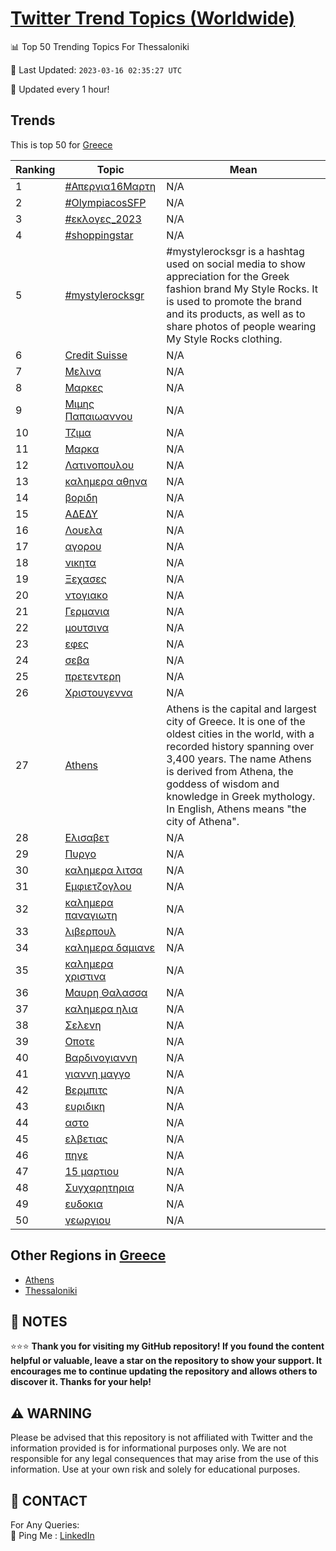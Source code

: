 [Twitter Trend Topics (Worldwide)](https://github.com/ErcinDedeoglu/Twitter-Trend-Topics)
==========


📊 Top 50 Trending Topics For Thessaloniki

📆 Last Updated: `2023-03-16 02:35:27 UTC`

🔧 Updated every 1 hour!


## Trends

This is top 50 for [Greece](</Greece>)

| Ranking | Topic | Mean |
| ------- | ------------ | ------------ |
| 1 | [#Απεργια16Μαρτη](http://twitter.com/search?q=%23%ce%91%cf%80%ce%b5%cf%81%ce%b3%ce%b9%ce%b116%ce%9c%ce%b1%cf%81%cf%84%ce%b7) | N/A |
| 2 | [#OlympiacosSFP](http://twitter.com/search?q=%23OlympiacosSFP) | N/A |
| 3 | [#εκλογες_2023](http://twitter.com/search?q=%23%ce%b5%ce%ba%ce%bb%ce%bf%ce%b3%ce%b5%cf%82_2023) | N/A |
| 4 | [#shoppingstar](http://twitter.com/search?q=%23shoppingstar) | N/A |
| 5 | [#mystylerocksgr](http://twitter.com/search?q=%23mystylerocksgr) | #mystylerocksgr is a hashtag used on social media to show appreciation for the Greek fashion brand My Style Rocks. It is used to promote the brand and its products, as well as to share photos of people wearing My Style Rocks clothing. |
| 6 | [Credit Suisse](http://twitter.com/search?q=Credit+Suisse) | N/A |
| 7 | [Μελινα](http://twitter.com/search?q=%ce%9c%ce%b5%ce%bb%ce%b9%ce%bd%ce%b1) | N/A |
| 8 | [Μαρκες](http://twitter.com/search?q=%ce%9c%ce%b1%cf%81%ce%ba%ce%b5%cf%82) | N/A |
| 9 | [Μιμης Παπαιωαννου](http://twitter.com/search?q=%ce%9c%ce%b9%ce%bc%ce%b7%cf%82+%ce%a0%ce%b1%cf%80%ce%b1%ce%b9%cf%89%ce%b1%ce%bd%ce%bd%ce%bf%cf%85) | N/A |
| 10 | [Τζιμα](http://twitter.com/search?q=%ce%a4%ce%b6%ce%b9%ce%bc%ce%b1) | N/A |
| 11 | [Μαρκα](http://twitter.com/search?q=%ce%9c%ce%b1%cf%81%ce%ba%ce%b1) | N/A |
| 12 | [Λατινοπουλου](http://twitter.com/search?q=%ce%9b%ce%b1%cf%84%ce%b9%ce%bd%ce%bf%cf%80%ce%bf%cf%85%ce%bb%ce%bf%cf%85) | N/A |
| 13 | [καλημερα αθηνα](http://twitter.com/search?q=%ce%ba%ce%b1%ce%bb%ce%b7%ce%bc%ce%b5%cf%81%ce%b1+%ce%b1%ce%b8%ce%b7%ce%bd%ce%b1) | N/A |
| 14 | [βοριδη](http://twitter.com/search?q=%ce%b2%ce%bf%cf%81%ce%b9%ce%b4%ce%b7) | N/A |
| 15 | [ΑΔΕΔΥ](http://twitter.com/search?q=%ce%91%ce%94%ce%95%ce%94%ce%a5) | N/A |
| 16 | [Λουελα](http://twitter.com/search?q=%ce%9b%ce%bf%cf%85%ce%b5%ce%bb%ce%b1) | N/A |
| 17 | [αγορου](http://twitter.com/search?q=%ce%b1%ce%b3%ce%bf%cf%81%ce%bf%cf%85) | N/A |
| 18 | [νικητα](http://twitter.com/search?q=%ce%bd%ce%b9%ce%ba%ce%b7%cf%84%ce%b1) | N/A |
| 19 | [Ξεχασες](http://twitter.com/search?q=%ce%9e%ce%b5%cf%87%ce%b1%cf%83%ce%b5%cf%82) | N/A |
| 20 | [ντογιακο](http://twitter.com/search?q=%ce%bd%cf%84%ce%bf%ce%b3%ce%b9%ce%b1%ce%ba%ce%bf) | N/A |
| 21 | [Γερμανια](http://twitter.com/search?q=%ce%93%ce%b5%cf%81%ce%bc%ce%b1%ce%bd%ce%b9%ce%b1) | N/A |
| 22 | [μουτσινα](http://twitter.com/search?q=%ce%bc%ce%bf%cf%85%cf%84%cf%83%ce%b9%ce%bd%ce%b1) | N/A |
| 23 | [εφες](http://twitter.com/search?q=%ce%b5%cf%86%ce%b5%cf%82) | N/A |
| 24 | [σεβα](http://twitter.com/search?q=%cf%83%ce%b5%ce%b2%ce%b1) | N/A |
| 25 | [πρετεντερη](http://twitter.com/search?q=%cf%80%cf%81%ce%b5%cf%84%ce%b5%ce%bd%cf%84%ce%b5%cf%81%ce%b7) | N/A |
| 26 | [Χριστουγεννα](http://twitter.com/search?q=%ce%a7%cf%81%ce%b9%cf%83%cf%84%ce%bf%cf%85%ce%b3%ce%b5%ce%bd%ce%bd%ce%b1) | N/A |
| 27 | [Athens](http://twitter.com/search?q=Athens) | Athens is the capital and largest city of Greece. It is one of the oldest cities in the world, with a recorded history spanning over 3,400 years. The name Athens is derived from Athena, the goddess of wisdom and knowledge in Greek mythology. In English, Athens means "the city of Athena". |
| 28 | [Ελισαβετ](http://twitter.com/search?q=%ce%95%ce%bb%ce%b9%cf%83%ce%b1%ce%b2%ce%b5%cf%84) | N/A |
| 29 | [Πυργο](http://twitter.com/search?q=%ce%a0%cf%85%cf%81%ce%b3%ce%bf) | N/A |
| 30 | [καλημερα λιτσα](http://twitter.com/search?q=%ce%ba%ce%b1%ce%bb%ce%b7%ce%bc%ce%b5%cf%81%ce%b1+%ce%bb%ce%b9%cf%84%cf%83%ce%b1) | N/A |
| 31 | [Εμφιετζογλου](http://twitter.com/search?q=%ce%95%ce%bc%cf%86%ce%b9%ce%b5%cf%84%ce%b6%ce%bf%ce%b3%ce%bb%ce%bf%cf%85) | N/A |
| 32 | [καλημερα παναγιωτη](http://twitter.com/search?q=%ce%ba%ce%b1%ce%bb%ce%b7%ce%bc%ce%b5%cf%81%ce%b1+%cf%80%ce%b1%ce%bd%ce%b1%ce%b3%ce%b9%cf%89%cf%84%ce%b7) | N/A |
| 33 | [λιβερπουλ](http://twitter.com/search?q=%ce%bb%ce%b9%ce%b2%ce%b5%cf%81%cf%80%ce%bf%cf%85%ce%bb) | N/A |
| 34 | [καλημερα δαμιανε](http://twitter.com/search?q=%ce%ba%ce%b1%ce%bb%ce%b7%ce%bc%ce%b5%cf%81%ce%b1+%ce%b4%ce%b1%ce%bc%ce%b9%ce%b1%ce%bd%ce%b5) | N/A |
| 35 | [καλημερα χριστινα](http://twitter.com/search?q=%ce%ba%ce%b1%ce%bb%ce%b7%ce%bc%ce%b5%cf%81%ce%b1+%cf%87%cf%81%ce%b9%cf%83%cf%84%ce%b9%ce%bd%ce%b1) | N/A |
| 36 | [Μαυρη Θαλασσα](http://twitter.com/search?q=%ce%9c%ce%b1%cf%85%cf%81%ce%b7+%ce%98%ce%b1%ce%bb%ce%b1%cf%83%cf%83%ce%b1) | N/A |
| 37 | [καλημερα ηλια](http://twitter.com/search?q=%ce%ba%ce%b1%ce%bb%ce%b7%ce%bc%ce%b5%cf%81%ce%b1+%ce%b7%ce%bb%ce%b9%ce%b1) | N/A |
| 38 | [Σελενη](http://twitter.com/search?q=%ce%a3%ce%b5%ce%bb%ce%b5%ce%bd%ce%b7) | N/A |
| 39 | [Οποτε](http://twitter.com/search?q=%ce%9f%cf%80%ce%bf%cf%84%ce%b5) | N/A |
| 40 | [Βαρδινογιαννη](http://twitter.com/search?q=%ce%92%ce%b1%cf%81%ce%b4%ce%b9%ce%bd%ce%bf%ce%b3%ce%b9%ce%b1%ce%bd%ce%bd%ce%b7) | N/A |
| 41 | [γιαννη μαγγο](http://twitter.com/search?q=%ce%b3%ce%b9%ce%b1%ce%bd%ce%bd%ce%b7+%ce%bc%ce%b1%ce%b3%ce%b3%ce%bf) | N/A |
| 42 | [Βερμπιτς](http://twitter.com/search?q=%ce%92%ce%b5%cf%81%ce%bc%cf%80%ce%b9%cf%84%cf%82) | N/A |
| 43 | [ευριδικη](http://twitter.com/search?q=%ce%b5%cf%85%cf%81%ce%b9%ce%b4%ce%b9%ce%ba%ce%b7) | N/A |
| 44 | [αστο](http://twitter.com/search?q=%ce%b1%cf%83%cf%84%ce%bf) | N/A |
| 45 | [ελβετιας](http://twitter.com/search?q=%ce%b5%ce%bb%ce%b2%ce%b5%cf%84%ce%b9%ce%b1%cf%82) | N/A |
| 46 | [πηγε](http://twitter.com/search?q=%cf%80%ce%b7%ce%b3%ce%b5) | N/A |
| 47 | [15 μαρτιου](http://twitter.com/search?q=15+%ce%bc%ce%b1%cf%81%cf%84%ce%b9%ce%bf%cf%85) | N/A |
| 48 | [Συγχαρητηρια](http://twitter.com/search?q=%ce%a3%cf%85%ce%b3%cf%87%ce%b1%cf%81%ce%b7%cf%84%ce%b7%cf%81%ce%b9%ce%b1) | N/A |
| 49 | [ευδοκια](http://twitter.com/search?q=%ce%b5%cf%85%ce%b4%ce%bf%ce%ba%ce%b9%ce%b1) | N/A |
| 50 | [γεωργιου](http://twitter.com/search?q=%ce%b3%ce%b5%cf%89%cf%81%ce%b3%ce%b9%ce%bf%cf%85) | N/A |



## Other Regions in [Greece](</Greece>)

* [Athens](</Greece/Athens.md>)
* [Thessaloniki](</Greece/Thessaloniki.md>)



## 📝 NOTES

⭐⭐⭐ **Thank you for visiting my GitHub repository! If you found the content helpful or valuable, leave a star on the repository to show your support. It encourages me to continue updating the repository and allows others to discover it. Thanks for your help!**


## ⚠️ WARNING

Please be advised that this repository is not affiliated with Twitter and the information provided is for informational purposes only. We are not responsible for any legal consequences that may arise from the use of this information. Use at your own risk and solely for educational purposes.


## 📨 CONTACT

 For Any Queries:  
            🏓 Ping Me : [LinkedIn](https://www.linkedin.com/in/ercindedeoglu/)

